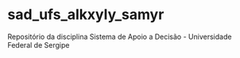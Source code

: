 # sad_ufs_alkxyly_samyr
Repositório da disciplina Sistema de Apoio a Decisão  - Universidade Federal de Sergipe
